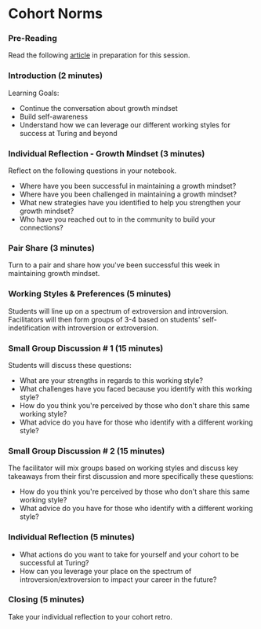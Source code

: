 # Cohort Norms

### Pre-Reading

Read the following [article](https://www.fastcompany.com/3016031/leadership-now/are-you-an-introvert-or-an-extrovert-and-what-it-means-for-your-career) in preparation for this session.

### Introduction (2 minutes)

Learning Goals:

* Continue the conversation about growth mindset
* Build self-awareness 
* Understand how we can leverage our different working styles for success at Turing and beyond

### Individual Reflection - Growth Mindset (3 minutes)

Reflect on the following questions in your notebook.

* Where have you been successful in maintaining a growth mindset?
* Where have you been challenged in maintaining a growth mindset?
* What new strategies have you identified to help you strengthen your growth mindset?
* Who have you reached out to in the community to build your connections?

### Pair Share (3 minutes)

Turn to a pair and share how you've been successful this week in maintaining growth mindset.

### Working Styles & Preferences (5 minutes)

Students will line up on a spectrum of extroversion and introversion. Facilitators will then form groups of 3-4 based on students' self-indetification with introversion or extroversion.

### Small Group Discussion # 1 (15 minutes)

Students will discuss these questions:

* What are your strengths in regards to this working style?
* What challenges have you faced because you identify with this working style?
* How do you think you're perceived by those who don't share this same working style?
* What advice do you have for those who identify with a different working style?

### Small Group Discussion # 2 (15 minutes)

The facilitator will mix groups based on working styles and discuss key takeaways from their first discussion and more specifically these questions:

* How do you think you're perceived by those who don't share this same working style?
* What advice do you have for those who identify with a different working style?

### Individual Reflection (5 minutes)

* What actions do you want to take for yourself and your cohort to be successful at Turing?
* How can you leverage your place on the spectrum of introversion/extroversion to impact your career in the future?

### Closing (5 minutes)

Take your individual reflection to your cohort retro. 
